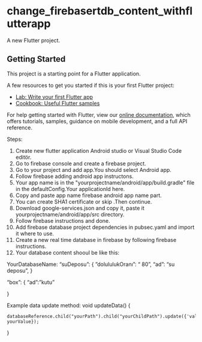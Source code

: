 # change_firebasertdb_content_withflutterapp

A new Flutter project.

## Getting Started

This project is a starting point for a Flutter application.

A few resources to get you started if this is your first Flutter project:

- [Lab: Write your first Flutter app](https://flutter.dev/docs/get-started/codelab)
- [Cookbook: Useful Flutter samples](https://flutter.dev/docs/cookbook)

For help getting started with Flutter, view our
[online documentation](https://flutter.dev/docs), which offers tutorials,
samples, guidance on mobile development, and a full API reference.


Steps:

1. Create new flutter application Android studio or Visual Studio Code editör.
2. Go  to firebase console and create a firebase project.
3. Go to your project and add app.You should select Android app.
4. Follow firebase adding android app instructons.
5. Your app name is in the "yourprojectname/android/app/build.gradle" file in the defaultConfig.Your applicationId here.
6. Copy and paste app name firebase android app name part.
7. You can create SHA1 certificate or skip .Then continue.
8. Download google-services.json and copy it, paste it yourprojectname/android/app/src directory.
9. Follow firebase instructions and done.
10. Add firebase database project dependencies in pubsec.yaml and import it where to use.
11. Create a new real time database in firebase by following firebase instructions.
12. Your database content shooul be like this:

YourDatabaseName:
“suDeposu”:
{
   ”dolululukOranı”: “ 80”,
   “ad”: “su deposu”,
}

“box”:
{
 “ad”:”kutu”

}
 


Example data update method:
 void updateData() {

    databaseReference.child("yourPath").child("yourChildPath").update({'value: yourValue});

  }
